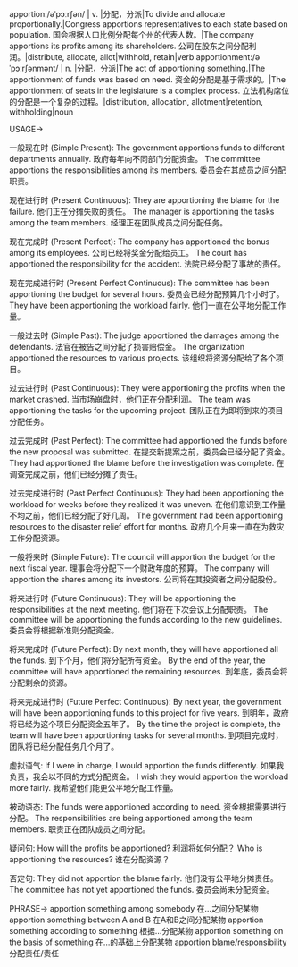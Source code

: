 apportion:/əˈpɔːrʃən/ | v. |分配，分派|To divide and allocate proportionally.|Congress apportions representatives to each state based on population. 国会根据人口比例分配每个州的代表人数。|The company apportions its profits among its shareholders. 公司在股东之间分配利润。|distribute, allocate, allot|withhold, retain|verb
apportionment:/əˈpɔːrʃənmənt/ | n. |分配，分派|The act of apportioning something.|The apportionment of funds was based on need. 资金的分配是基于需求的。|The apportionment of seats in the legislature is a complex process. 立法机构席位的分配是一个复杂的过程。|distribution, allocation, allotment|retention, withholding|noun


USAGE->

一般现在时 (Simple Present):
The government apportions funds to different departments annually. 政府每年向不同部门分配资金。
The committee apportions the responsibilities among its members. 委员会在其成员之间分配职责。

现在进行时 (Present Continuous):
They are apportioning the blame for the failure. 他们正在分摊失败的责任。
The manager is apportioning the tasks among the team members. 经理正在团队成员之间分配任务。

现在完成时 (Present Perfect):
The company has apportioned the bonus among its employees. 公司已经将奖金分配给员工。
The court has apportioned the responsibility for the accident. 法院已经分配了事故的责任。

现在完成进行时 (Present Perfect Continuous):
The committee has been apportioning the budget for several hours. 委员会已经分配预算几个小时了。
They have been apportioning the workload fairly. 他们一直在公平地分配工作量。

一般过去时 (Simple Past):
The judge apportioned the damages among the defendants. 法官在被告之间分配了损害赔偿金。
The organization apportioned the resources to various projects. 该组织将资源分配给了各个项目。

过去进行时 (Past Continuous):
They were apportioning the profits when the market crashed. 当市场崩盘时，他们正在分配利润。
The team was apportioning the tasks for the upcoming project. 团队正在为即将到来的项目分配任务。

过去完成时 (Past Perfect):
The committee had apportioned the funds before the new proposal was submitted. 在提交新提案之前，委员会已经分配了资金。
They had apportioned the blame before the investigation was complete. 在调查完成之前，他们已经分摊了责任。

过去完成进行时 (Past Perfect Continuous):
They had been apportioning the workload for weeks before they realized it was uneven.  在他们意识到工作量不均之前，他们已经分配了好几周。
The government had been apportioning resources to the disaster relief effort for months. 政府几个月来一直在为救灾工作分配资源。

一般将来时 (Simple Future):
The council will apportion the budget for the next fiscal year. 理事会将分配下一个财政年度的预算。
The company will apportion the shares among its investors. 公司将在其投资者之间分配股份。

将来进行时 (Future Continuous):
They will be apportioning the responsibilities at the next meeting. 他们将在下次会议上分配职责。
The committee will be apportioning the funds according to the new guidelines. 委员会将根据新准则分配资金。


将来完成时 (Future Perfect):
By next month, they will have apportioned all the funds. 到下个月，他们将分配所有资金。
By the end of the year, the committee will have apportioned the remaining resources. 到年底，委员会将分配剩余的资源。

将来完成进行时 (Future Perfect Continuous):
By next year, the government will have been apportioning funds to this project for five years. 到明年，政府将已经为这个项目分配资金五年了。
By the time the project is complete, the team will have been apportioning tasks for several months. 到项目完成时，团队将已经分配任务几个月了。


虚拟语气:
If I were in charge, I would apportion the funds differently. 如果我负责，我会以不同的方式分配资金。
I wish they would apportion the workload more fairly. 我希望他们能更公平地分配工作量。

被动语态:
The funds were apportioned according to need. 资金根据需要进行分配。
The responsibilities are being apportioned among the team members. 职责正在团队成员之间分配。

疑问句:
How will the profits be apportioned? 利润将如何分配？
Who is apportioning the resources? 谁在分配资源？

否定句:
They did not apportion the blame fairly. 他们没有公平地分摊责任。
The committee has not yet apportioned the funds. 委员会尚未分配资金。


PHRASE->
apportion something among somebody 在…之间分配某物
apportion something between A and B 在A和B之间分配某物
apportion something according to something 根据…分配某物
apportion something on the basis of something 在…的基础上分配某物
apportion blame/responsibility 分配责任/责任
